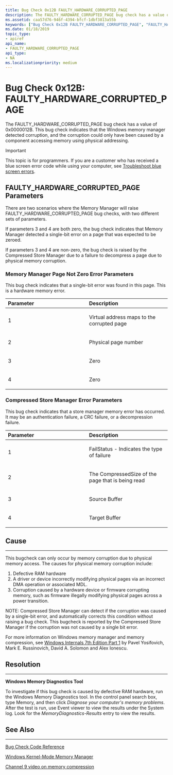 ```yaml
---
title: Bug Check 0x12B FAULTY_HARDWARE_CORRUPTED_PAGE
description: The FAULTY_HARDWARE_CORRUPTED_PAGE bug check has a value of 0x0000012B. This bug check indicates that the Windows memory manager detected corruption, and the corruption could only have been caused by a component accessing memory using physical addressing. 
ms.assetid: caa57d76-946f-4394-bfcf-1dbf3813a55b
keywords: ["Bug Check 0x12B FAULTY_HARDWARE_CORRUPTED_PAGE", "FAULTY_HARDWARE_CORRUPTED_PAGE"]
ms.date: 01/18/2019
topic_type:
- apiref
api_name:
- FAULTY_HARDWARE_CORRUPTED_PAGE
api_type:
- NA
ms.localizationpriority: medium
---
```


# Bug Check 0x12B: FAULTY\_HARDWARE\_CORRUPTED\_PAGE

The FAULTY\_HARDWARE\_CORRUPTED\_PAGE bug check has a value of 0x0000012B. This bug check indicates that the Windows memory manager detected corruption, and the corruption could only have been caused by a component accessing memory using physical addressing.  

> [!IMPORTANT]
> This topic is for programmers. If you are a customer who has received a blue screen error code while using your computer, see [Troubleshoot blue screen errors](https://www.windows.com/stopcode).


## FAULTY\_HARDWARE\_CORRUPTED\_PAGE Parameters

There are two scenarios where the Memory Manager will raise FAULTY_HARDWARE_CORRUPTED_PAGE bug checks, with two different sets of parameters. 

If parameters 3 and 4 are both zero, the bug check indicates that Memory Manager detected a single-bit error on a page that was expected to be zeroed.

If parameters 3 and 4 are non-zero, the bug check is raised by the Compressed Store Manager due to a failure to decompress a page due to physical memory corruption.


### Memory Manager Page Not Zero Error Parameters 

This bug check indicates that a single-bit error was found in this page. This is a hardware memory error.

<table>
<colgroup>
<col width="50%" />
<col width="50%" />
</colgroup>
<thead>
<tr class="header">
<th align="left">Parameter</th>
<th align="left">Description</th>
</tr>
</thead>
<tbody>
<tr class="odd">
<td align="left"><p>1</p></td>
<td align="left"><p>Virtual address maps to the corrupted page</p></td>
</tr>
<tr class="even">
<td align="left"><p>2</p></td>
<td align="left"><p>Physical page number</p></td>
</tr>
<tr class="odd">
<td align="left"><p>3</p></td>
<td align="left"><p>Zero</p></td>
</tr>
<tr class="even">
<td align="left"><p>4</p></td>
<td align="left"><p>Zero</p></td>
</tr>
</tbody>
</table>


### Compressed Store Manager Error Parameters 

 This bug check indicates that a store manager memory error has occurred. It may be an authentication failure, a CRC failure, or a decompression failure.

<table>
<colgroup>
<col width="50%" />
<col width="50%" />
</colgroup>
<thead>
<tr class="header">
<th align="left">Parameter</th>
<th align="left">Description</th>
</tr>
</thead>
<tbody>
<tr class="odd">
<td align="left"><p>1</p></td>
<td align="left"><p>FailStatus - Indicates the type of failure</p></td>
</tr>
<tr class="even">
<td align="left"><p>2</p></td>
<td align="left"><p>The CompressedSize of the page that is being read</p></td>
</tr>
<tr class="odd">
<td align="left"><p>3</p></td>
<td align="left"><p>Source Buffer</p></td>
</tr>
<tr class="even">
<td align="left"><p>4</p></td>
<td align="left"><p>Target Buffer</p></td>
</tr>
</tbody>
</table>


## Cause
-----

This bugcheck can only occur by memory corruption due to physical memory access. The causes for physical memory corruption include:

1.	Defective RAM hardware
2.	A driver or device incorrectly modifying physical pages via an incorrect DMA operation or associated MDL.
3.	Corruption caused by a hardware device or firmware corrupting memory, such as firmware illegally modifying physical pages across a power transition.

NOTE:  Compressed Store Manager can detect if the corruption was caused by a single-bit error, and automatically corrects this condition without raising a bug check. This bugcheck is reported by the Compressed Store Manager if the corruption was not caused by a single bit error.

For more information on Windows memory manager and memory compression, see [Windows Internals 7th Edition Part 1](https://docs.microsoft.com/en-us/sysinternals/learn/windows-internals) by  Pavel Yosifovich, Mark E. Russinovich, David A. Solomon and Alex Ionescu.


## Resolution
-----

**Windows Memory Diagnostics Tool**

To investigate if this bug check is caused by defective RAM hardware, run the Windows Memory Diagnostics tool. In the control panel search box, type Memory, and then click *Diagnose your computer's memory problems*.‌ After the test is run, use Event viewer to view the results under the System log. Look for the *MemoryDiagnostics-Results* entry to view the results.


## See Also
----------

[Bug Check Code Reference](bug-check-code-reference2.md)

[Windows Kernel-Mode Memory Manager](https://docs.microsoft.com/en-us/windows-hardware/drivers/kernel/windows-kernel-mode-memory-manager)

[Channel 9 video on memory compression](https://channel9.msdn.com/Blogs/Seth-Juarez/Memory-Compression-in-Windows-10-RTM)

 

 




